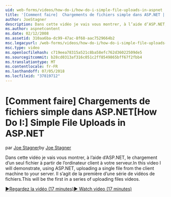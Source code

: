 ```yaml
---
uid: web-forms/videos/how-do-i/how-do-i-simple-file-uploads-in-aspnet
title: '[Comment faire]  Chargements de fichiers simple dans ASP.NET | Microsoft Docs'
author: JoeStagner
description: Dans cette vidéo je vais vous montrer, à l’aide d’ASP.NET, le chargement d’un seul fichier à partir de l’ordinateur client à votre serveur. Il s’agit de la première d’une série de chargement...
ms.author: aspnetcontent
ms.date: 02/12/2008
ms.assetid: 310aa6ba-dc99-47ac-8f68-aac7529664b2
msc.legacyurl: /web-forms/videos/how-do-i/how-do-i-simple-file-uploads-in-aspnet
msc.type: video
ms.openlocfilehash: c719eea78315a521c8ba58efc762d36022509de5
ms.sourcegitcommit: b28cd0313af316c051c2ff8549865bff67f2fbb4
ms.translationtype: MT
ms.contentlocale: fr-FR
ms.lasthandoff: 07/05/2018
ms.locfileid: "37819712"
---
```

<a name="how-do-i--simple-file-uploads-in-aspnet"></a><span data-ttu-id="23c43-104">[Comment faire]  Chargements de fichiers simple dans ASP.NET</span><span class="sxs-lookup"><span data-stu-id="23c43-104">[How Do I:]  Simple File Uploads in ASP.NET</span></span>
====================
<span data-ttu-id="23c43-105">par [Joe Stagner](https://github.com/JoeStagner)</span><span class="sxs-lookup"><span data-stu-id="23c43-105">by [Joe Stagner](https://github.com/JoeStagner)</span></span>

<span data-ttu-id="23c43-106">Dans cette vidéo je vais vous montrer, à l’aide d’ASP.NET, le chargement d’un seul fichier à partir de l’ordinateur client à votre serveur.</span><span class="sxs-lookup"><span data-stu-id="23c43-106">In this video I will demonstrate, using ASP.NET, uploading a single file from the client machine to your server.</span></span> <span data-ttu-id="23c43-107">Il s’agit de la première d’une série de vidéos de fichiers.</span><span class="sxs-lookup"><span data-stu-id="23c43-107">This will be the first in a series of uploading files videos.</span></span>

[<span data-ttu-id="23c43-108">&#9654;Regardez la vidéo (17 minutes)</span><span class="sxs-lookup"><span data-stu-id="23c43-108">&#9654; Watch video (17 minutes)</span></span>](https://channel9.msdn.com/Blogs/ASP-NET-Site-Videos/how-do-i-simple-file-uploads-in-aspnet)
